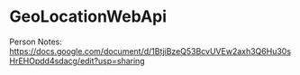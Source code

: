# GeoLocationWebApi



Person Notes:
https://docs.google.com/document/d/1BtjiBzeQ53BcvUVEw2axh3Q6Hu30sHrEHOpdd4sdacg/edit?usp=sharing
